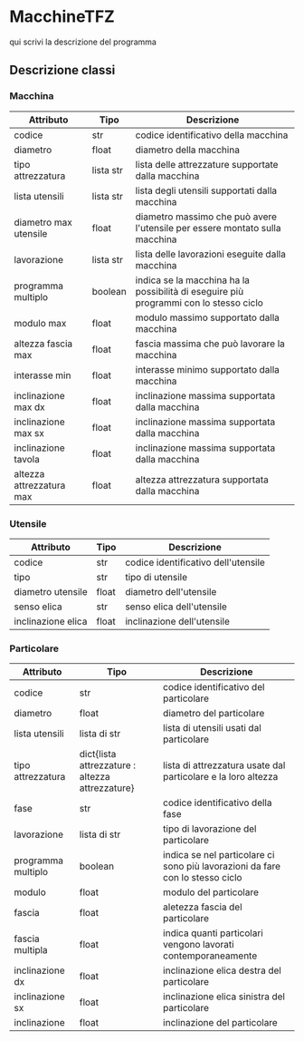 # MacchineTFZ

qui scrivi la descrizione del programma

## Descrizione classi

### Macchina
**Attributo** | **Tipo** | **Descrizione**
--- | --- | ---
codice | str | codice identificativo della macchina
diametro | float | diametro della macchina
tipo attrezzatura | lista str | lista delle attrezzature supportate dalla macchina
lista utensili | lista str | lista degli utensili supportati dalla macchina
diametro max utensile | float | diametro massimo che può avere l'utensile per essere montato sulla macchina
lavorazione | lista str | lista delle lavorazioni eseguite dalla macchina
programma multiplo | boolean | indica se la macchina ha la possibilità di eseguire più programmi con lo stesso ciclo
modulo max | float | modulo massimo supportato dalla macchina
altezza fascia max | float | fascia massima che può lavorare la macchina
interasse min | float | interasse minimo supportato dalla macchina
inclinazione max dx | float | inclinazione massima supportata dalla macchina
inclinazione max sx | float | inclinazione massima supportata dalla macchina
inclinazione tavola | float | inclinazione massima supportata dalla macchina
altezza attrezzatura max | float | altezza attrezzatura supportata dalla macchina

### Utensile
**Attributo** | **Tipo** | **Descrizione**
--- | --- | ---
codice | str | codice identificativo dell'utensile
tipo | str | tipo di utensile
diametro utensile | float | diametro dell'utensile
senso elica | str | senso elica dell'utensile
inclinazione elica | float | inclinazione dell'utensile

### Particolare
**Attributo** | **Tipo** | **Descrizione**
--- | --- | ---
codice | str | codice identificativo del particolare
diametro |float | diametro del particolare
lista utensili | lista di str | lista di utensili usati dal particolare
tipo attrezzatura | dict{lista attrezzature : altezza attrezzature} | lista di attrezzatura usate dal particolare e la loro altezza
fase | str | codice identificativo della fase
lavorazione | lista di str | tipo di lavorazione del particolare
programma multiplo | boolean | indica se nel particolare ci sono più lavorazioni da fare con lo stesso ciclo
modulo | float | modulo del particolare
fascia | float | aletezza fascia del particolare
fascia multipla | float | indica quanti particolari vengono lavorati contemporaneamente
inclinazione dx | float | inclinazione elica destra del particolare
inclinazione sx | float | inclinazione elica sinistra del particolare
inclinazione | float | inclinazione del particolare
